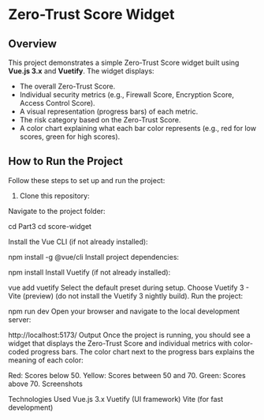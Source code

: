 # Zero-Trust Score Widget

## Overview
This project demonstrates a simple Zero-Trust Score widget built using **Vue.js 3.x** and **Vuetify**. The widget displays:
- The overall Zero-Trust Score.
- Individual security metrics (e.g., Firewall Score, Encryption Score, Access Control Score).
- A visual representation (progress bars) of each metric.
- The risk category based on the Zero-Trust Score.
- A color chart explaining what each bar color represents (e.g., red for low scores, green for high scores).

## How to Run the Project

Follow these steps to set up and run the project:

1. Clone this repository:
  
Navigate to the project folder:

cd Part3
cd score-widget


Install the Vue CLI (if not already installed):

npm install -g @vue/cli
Install project dependencies:


npm install
Install Vuetify (if not already installed):


vue add vuetify
Select the default preset during setup.
Choose Vuetify 3 - Vite (preview) (do not install the Vuetify 3 nightly build).
Run the project:


npm run dev
Open your browser and navigate to the local development server:

http://localhost:5173/
Output
Once the project is running, you should see a widget that displays the Zero-Trust Score and individual metrics with color-coded progress bars. The color chart next to the progress bars explains the meaning of each color:

Red: Scores below 50.
Yellow: Scores between 50 and 70.
Green: Scores above 70.
Screenshots

Technologies Used
Vue.js 3.x
Vuetify (UI framework)
Vite (for fast development)